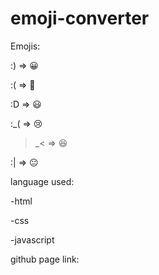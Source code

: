 # emoji-converter
Emojis:

 :) => 😀

 :( => 🙁

 :D => 😃

 :_( => 😢

 >_< => 😆

 :| => 😐
 
language used:

-html

-css

-javascript

github page link:

